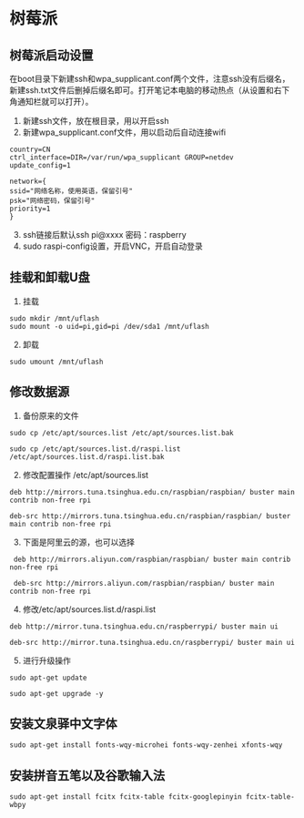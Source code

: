 # 树莓派
## 树莓派启动设置

在boot目录下新建ssh和wpa_supplicant.conf两个文件，注意ssh没有后缀名，新建ssh.txt文件后删掉后缀名即可。打开笔记本电脑的移动热点（从设置和右下角通知栏就可以打开）。

1. 新建ssh文件，放在根目录，用以开启ssh
2. 新建wpa_supplicant.conf文件，用以启动后自动连接wifi
```
country=CN
ctrl_interface=DIR=/var/run/wpa_supplicant GROUP=netdev
update_config=1

network={
ssid="网络名称，使用英语，保留引号"
psk="网络密码，保留引号"
priority=1
} 
```
3. ssh链接后默认ssh pi@xxxx 密码：raspberry
4. sudo raspi-config设置，开启VNC，开启自动登录

## 挂载和卸载U盘
1. 挂载
```shell
sudo mkdir /mnt/uflash
sudo mount -o uid=pi,gid=pi /dev/sda1 /mnt/uflash
```
2. 卸载
```shell
sudo umount /mnt/uflash
```

## 修改数据源
1. 备份原来的文件
```shell
sudo cp /etc/apt/sources.list /etc/apt/sources.list.bak

sudo cp /etc/apt/sources.list.d/raspi.list /etc/apt/sources.list.d/raspi.list.bak
```

2. 修改配置操作 /etc/apt/sources.list

```
deb http://mirrors.tuna.tsinghua.edu.cn/raspbian/raspbian/ buster main contrib non-free rpi

deb-src http://mirrors.tuna.tsinghua.edu.cn/raspbian/raspbian/ buster main contrib non-free rpi
```

3. 下面是阿里云的源，也可以选择
```
 deb http://mirrors.aliyun.com/raspbian/raspbian/ buster main contrib non-free rpi

 deb-src http://mirrors.aliyun.com/raspbian/raspbian/ buster main contrib non-free rpi
```

4. 修改/etc/apt/sources.list.d/raspi.list

```
deb http://mirror.tuna.tsinghua.edu.cn/raspberrypi/ buster main ui

deb-src http://mirror.tuna.tsinghua.edu.cn/raspberrypi/ buster main ui
```

5. 进行升级操作

```shell
sudo apt-get update 

sudo apt-get upgrade -y
```

## 安装文泉驿中文字体
```
sudo apt-get install fonts-wqy-microhei fonts-wqy-zenhei xfonts-wqy
```

## 安装拼音五笔以及谷歌输入法
```
sudo apt-get install fcitx fcitx-table fcitx-googlepinyin fcitx-table-wbpy
```



